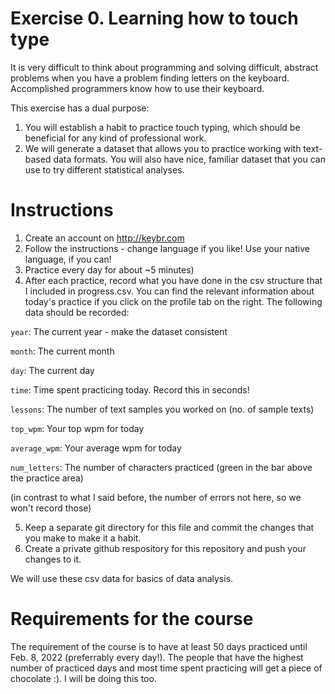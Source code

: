 # Exercise 0. Learning how to touch type

It is very difficult to think about programming and solving difficult, abstract problems when you have a problem finding letters on the keyboard. Accomplished programmers know how to use their keyboard.

This exercise has a dual purpose: 

1. You will establish a habit to practice touch typing, which should be beneficial for any kind of professional work.
2. We will generate a dataset that allows you to practice working with text-based data formats. You will also have nice, familiar dataset that you can use to try different statistical analyses.


# Instructions

1. Create an account on http://keybr.com
2. Follow the instructions - change language if you like! Use your native language, if you can!
3. Practice every day for about ~5 minutes)
4. After each practice, record what you have done in the csv structure that I included in progress.csv. You can find the relevant information about today's practice if you click on the profile tab on the right. The following data should be recorded:

`year`: The current year - make the dataset consistent

`month`: The current month 

`day`: The current day

`time`: Time spent practicing today. Record this in seconds!

`lessons`: The number of text samples you worked on (no. of sample texts)

`top_wpm`: Your top wpm for today

`average_wpm`: Your average wpm for today

`num_letters`: The number of characters practiced (green in the bar above the practice area)

(in contrast to what I said before, the number of errors not here, so we won't record those)

5. Keep a separate git directory for this file and commit the changes that you make to make it a habit.
6. Create a private github respository for this repository and push your changes to it.

We will use these csv data for basics of data analysis.


# Requirements for the course

The requirement of the course is to have at least 50 days practiced until Feb. 8, 2022 (preferrably every day!). 
The people that have the highest number of practiced days and most time spent practicing will get a piece of chocolate :).
I will be doing this too. 
